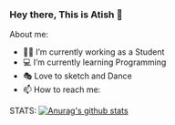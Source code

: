 ### Hey there, This is Atish 👋
About me:

- 🐱‍🏍 I’m currently working as a Student
- 💻 I’m currently learning Programming 
- 🎭  Love to sketch and Dance
- 📫 How to reach me: 

STATS:
[![Anurag's github stats](https://github-readme-stats.vercel.app/api?username=Atish1998)](https://github.com/anuraghazra/github-readme-stats&theme=gruvbox)
